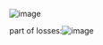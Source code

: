 ![image](https://github.com/chenstar1/NLP/assets/147193501/1aa22114-5892-4d0e-bd77-d57546575751)

part of losses:![image](https://github.com/chenstar1/NLP/assets/147193501/ba463692-21f6-4666-8820-f83f133be648)
